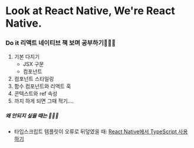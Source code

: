 # Look at React Native, We're React Native.

### Do it 리액트 네이티브 책 보며 공부하기🧑🏻‍💻
1. 기본 다지기
    + JSX 구문
    + 컴포넌트
2. 컴포넌트 스타일링
3. 함수 컴포넌트와 리액트 훅
4. 콘텍스트와 ref 속성
5. 까지 하게 되면 그때 적기....

##### 왜 안되지 싶을 때는 🧑🏻‍🎤
+ 타입스크립트 템플릿이 오류로 뒤덮였을 때: [React Native에서 TypeScript 사용하기](https://dev-yakuza.posstree.com/ko/react-native/typescript/)